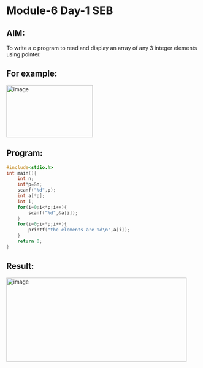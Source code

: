 # Module-6 Day-1 SEB
## AIM:
To write a c program to read and display an array of any 3 integer elements using pointer.

## For example:
<img width="225" height="136" alt="image" src="https://github.com/user-attachments/assets/6980225e-8feb-4d0c-8ff6-f11e8f6beca1" />

## Program:
```c
#include<stdio.h>
int main(){
    int n;
    int*p=&n;
    scanf("%d",p);
    int a[*p];
    int i;
    for(i=0;i<*p;i++){
        scanf("%d",&a[i]);
    }
    for(i=0;i<*p;i++){
        printf("the elements are %d\n",a[i]);
    }
    return 0;
}
```
## Result:
<img width="470" height="220" alt="image" src="https://github.com/user-attachments/assets/6151df78-36f2-47af-91cc-e6e923b7fd41" />
